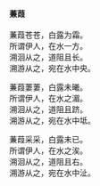 #### 蒹葭

蒹葭苍苍，白露为霜。  
所谓伊人，在水一方。  
溯洄从之，道阻且长。  
溯游从之，宛在水中央。

蒹葭萋萋，白露未曦。  
所谓伊人，在水之湄。  
溯洄从之，道阻且跻。  
溯游从之，宛在水中坻。

蒹葭采采，白露未已。  
所谓伊人，在水之涘。  
溯洄从之，道阻且右。  
溯游从之，宛在水中沚。